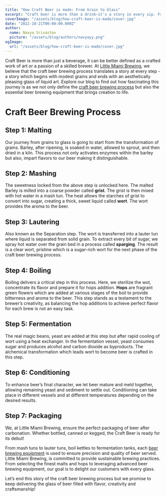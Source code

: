 ```yaml
---
title: "How Craft Beer is made: From Grain to Glass"
excerpt: "Craft beer is more than a drink—it's a story in every sip. From malting and mashing to fermentation and packaging, each step transforms humble grains into a glass of liquid art. At Little Miami Brewing, we craft every brew with passion, precision, and sustainability. 🍻"
coverImage: "/assets/blog/how-craft-beer-is-made/cover.jpg"
date: "2022-10-21T00:00:00.000Z"
author:
  name: Navya Srivastav
  picture: "/assets/blog/authors/navyayy.png"
ogImage:
  url: "/assets/blog/how-craft-beer-is-made/cover.jpg"
---
```



Craft Beer is more than just a beverage, it can be better defined as a crafted work of art or a passion of a skilled brewer. At [Little Miami Brewing](https://www.littlemiamibrewing.com/), we believe that the craft beer brewing process translates a story at every step \- a story which begins with modest grains and ends with an aesthetically pleasing glass of liquid art. Explore our blog to find out how fascinating this journey is as we not only define the [craft beer brewing process](https://www.micetcraft.com/brewing-process/) but also the essential beer brewing equipment that brings creation to life.

# Craft Beer Brewing Process

## Step 1: Malting

Our journey from grains to glass is going to start from the transformation of grains. Barley, after ripening, is soaked in water, allowed to sprout, and then dried in a kiln. This process not only activates enzymes within the barley but also, impart flavors to our beer making it distinguishable.

## Step 2: Mashing

The sweetness locked from the above step is unlocked here. The malted Barley is milled into a coarse powder called **grist**. The grist is then mixed with hot water in a mash tun. The heat allows the starches of grist to convert into sugar, creating a thick, sweet liquid called **wort**. The wort provides the aroma to the beer.

## Step 3: Lautering

Also known as the Separation step. The wort is transferred into a lauter tun where liquid is separated from solid grain. To extract every bit of sugar, we spray hot water over the grain bed in a process called **sparging**. The result is a clear wort, pristine which is a sugar-rich wort for the next phase of the craft beer brewing process.

## Step 4: Boiling

Boiling delivers a critical step in this process. Here, we sterilize the wot, concentrate its flavor and prepare it for hops addition. **Hops** are fragrant green flowers which are added at various stages of the boil to provide bitterness and aroma to the beer. This step stands as a testament to the brewer’s creativity, as balancing the hop additions to achieve perfect flavor for each brew is not an easy task.

## Step 5: Fermentation

The real magic beans, yeast are added at this step but after rapid cooling of wort using a heat exchanger. In the fermentation vessel, yeast consumes sugar and produces alcohol and carbon dioxide as byproducts. The alchemical transformation which leads wort to become beer is crafted in this step.

## Step 6: Conditioning

To enhance beer’s final character, we let beer mature and meld together, allowing remaining yeast and sediment to settle out. Conditioning can take place in different vessels and at different temperatures depending on the desired results.

## Step 7: Packaging

We, at Little Miami Brewing, ensure the perfect packaging of beer after carbonation. Whether bottled, canned or kegged, the Craft Beer is ready for its debut\!

From mash tuns to lauter tuns, boil kettles to fermentation tanks, each [beer brewing equipment](https://www.mybrewery.in/product-page/3-litre-craft-beer-brewing-kit-basic) is used to ensure precision and quality of beer served. Little Miami Brewing, is committed to provide sustainable brewing practices. From selecting the finest malts and hops to leveraging advanced beer brewing equipment, our goal is to delight our customers with every glass. 

Let’s end this story of the craft beer brewing process but we promise to keep delivering the glass of beer filled with flavor, creativity and craftsmanship\!